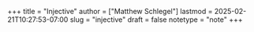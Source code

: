 +++
title = "Injective"
author = ["Matthew Schlegel"]
lastmod = 2025-02-21T10:27:53-07:00
slug = "injective"
draft = false
notetype = "note"
+++
